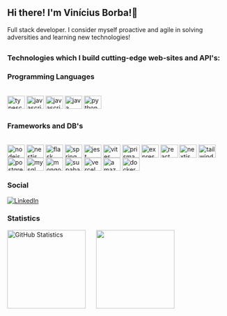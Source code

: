 ## Hi there! I'm Vinícius Borba!👋

Full stack developer. I consider myself proactive and agile in solving adversities and learning new technologies!

##

### Technologies which I build cutting-edge web-sites and API's:



### Programming Languages

<div style="display: inline-block"><br/>
  <img height="30" width="40" align="center" src="https://skillicons.dev/icons?i=ts" alt="typescript">
  <img height="30" width="40" align="center" src="https://skillicons.dev/icons?i=js" alt="javascript">
  <img height="30" width="40" align="center" src="https://skillicons.dev/icons?i=go" alt="javascript">
  <img height="30" width="40" align="center" src="https://skillicons.dev/icons?i=java" alt="java"> 
  <img height="30" width="40" align="center" src="https://skillicons.dev/icons?i=python" alt="python"> 
</div>

##

### Frameworks and DB's

<div style="display: inline-block"><br/>
  <img height="30" width="40" align="center" src="https://skillicons.dev/icons?i=nodejs" alt="nodejs"> 
  <img height="30" width="40" align="center" src="https://skillicons.dev/icons?i=nestjs" alt="nestjs"> 
  <img height="30" width="40" align="center" src="https://skillicons.dev/icons?i=flask" alt="flask"> 
  <img height="30" width="40" align="center" src="https://skillicons.dev/icons?i=spring" alt="spring"> 
  <img height="30" width="40" align="center" src="https://skillicons.dev/icons?i=jest" alt="jest"> 
  <img height="30" width="40" align="center" src="https://skillicons.dev/icons?i=vitest" alt="vites"> 
  <img height="30" width="40" align="center" src="https://skillicons.dev/icons?i=prisma" alt="prisma"> 
  <img height="30" width="40" align="center" src="https://skillicons.dev/icons?i=express" alt="express"> 
  <img height="30" width="40" align="center" src="https://skillicons.dev/icons?i=react" alt="react"> 
  <img height="30" width="40" align="center" src="https://skillicons.dev/icons?i=nextjs" alt="nextjs"> 
  <img height="30" width="40" align="center" src="https://skillicons.dev/icons?i=tailwindcss" alt="tailwindcss"> 
  <img height="30" width="40" align="center" src="https://skillicons.dev/icons?i=postgres" alt="postgresql"> 
  <img height="30" width="40" align="center" src="https://skillicons.dev/icons?i=mysql" alt="mysql"> 
  <img height="30" width="40" align="center" src="https://skillicons.dev/icons?i=mongodb" alt="mongodb"> 
  <img height="30" width="40" align="center" src="https://skillicons.dev/icons?i=supabase" alt="supabase"> 
  <img height="30" width="40" align="center" src="https://skillicons.dev/icons?i=vercel" alt="vercel"> 
  <img height="30" width="40" align="center" src="https://skillicons.dev/icons?i=aws" alt="amazonwebservices"> 
  <img height="30" width="40" align="center" src="https://skillicons.dev/icons?i=docker" alt="docker"> 
</div>


### Social
[![LinkedIn](https://skillicons.dev/icons?i=linkedin)](https://www.linkedin.com/in/vin%C3%ADcius-alves-borba-7a3b74180/)

### Statistics
[<img height="180px" alt="GitHub Statistics" src="https://github-readme-stats.vercel.app/api/top-langs/?username=viniciusaborba&layout=compact&langs_count=7&theme=dark"/>](https://github.com/)
[<img height="180px" style="margin-left: 20px" src="https://github-readme-streak-stats.herokuapp.com?user=viniciusaborba&theme=dark&border_radius=4.8&exclude_days=Sun%2CSat&hide_current_streak=true"/>](https://git.io/streak-stats)
